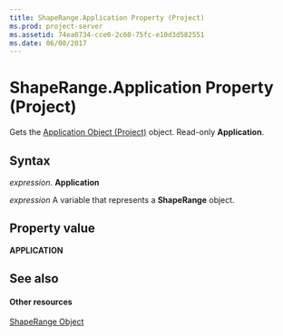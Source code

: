 ```yaml
---
title: ShapeRange.Application Property (Project)
ms.prod: project-server
ms.assetid: 74ea0734-cce0-2c60-75fc-e10d3d582551
ms.date: 06/08/2017
---
```



# ShapeRange.Application Property (Project)
Gets the [Application Object (Project)](application-object-project.md) object. Read-only **Application**.

## Syntax

 _expression_. **Application**

 _expression_ A variable that represents a **ShapeRange** object.


## Property value

 **APPLICATION**


## See also


#### Other resources


[ShapeRange Object](Project.shaperange.md)
